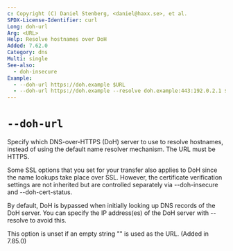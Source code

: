 ```yaml
---
c: Copyright (C) Daniel Stenberg, <daniel@haxx.se>, et al.
SPDX-License-Identifier: curl
Long: doh-url
Arg: <URL>
Help: Resolve hostnames over DoH
Added: 7.62.0
Category: dns
Multi: single
See-also:
  - doh-insecure
Example:
  - --doh-url https://doh.example $URL
  - --doh-url https://doh.example --resolve doh.example:443:192.0.2.1 $URL
---
```


# `--doh-url`

Specify which DNS-over-HTTPS (DoH) server to use to resolve hostnames, instead
of using the default name resolver mechanism. The URL must be HTTPS.

Some SSL options that you set for your transfer also applies to DoH since the
name lookups take place over SSL. However, the certificate verification
settings are not inherited but are controlled separately via --doh-insecure
and --doh-cert-status.

By default, DoH is bypassed when initially looking up DNS records of the DoH server. You can specify the IP address(es) of the DoH server with --resolve to avoid this.

This option is unset if an empty string "" is used as the URL.
(Added in 7.85.0)
